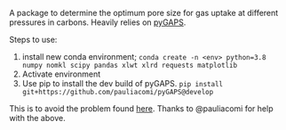 A package to determine the optimum pore size for gas uptake at different 
pressures in carbons. Heavily relies on [pyGAPS](https://github.com/pauliacomi/pyGAPS).

Steps to use:
 1. install new conda environment;
    `conda create -n <env> python=3.8 numpy nomkl scipy pandas xlwt xlrd requests matplotlib`
 2. Activate environment
 3. Use pip to install the dev build of pyGAPS. `pip install git+https://github.com/pauliacomi/pyGAPS@develop`

This is to avoid the problem found [here](https://stackoverflow.com/questions/70248438/module-breaks-when-loaded-into-multiple-scripts).
Thanks to @pauliacomi for help with the above.
